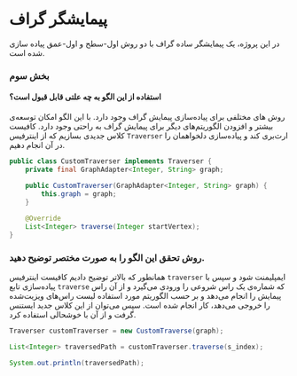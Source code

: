 # پیمایشگر گراف
در این پروژه، یک پیمایشگر ساده گراف با دو روش اول-سطح و اول-عمق پیاده سازی شده است.



### بخش سوم
#### استفاده از این الگو به چه علتی قابل قبول است؟
روش های مختلفی برای پیاده‌سازی پیمایش گراف وجود دارد. با این الگو امکان توسعه‌ی بیشتر و افزودن الگوریتم‌های دیگر برای پیمایش گراف به راحتی وجود دارد. کافیست کلاس جدیدی بسازیم که از اینترفیس 
`Traverser`
ارث‌بری کند و پیاده‌سازی دلخواهمان را در آن انجام دهیم.
```java
public class CustomTraverser implements Traverser {
    private final GraphAdapter<Integer, String> graph;

    public CustomTraverser(GraphAdapter<Integer, String> graph) {
        this.graph = graph;
    }
    
    @Override
    List<Integer> traverse(Integer startVertex);
}
```

### روش تحقق این الگو را به صورت مختصر توضیح دهید.
همانطور که بالاتر توضیح دادیم کافیست اینترفیس 
`traverser`
ایمپلیمنت شود و سپس با پیاده‌سازی تابع 
`traverse`
که شماره‌ی یک راس شروعی را ورودی می‌گیرد و از آن راس پیمایش را انجام می‌دهد و بر حسب الگوریتم مورد استفاده لیست راس‌های ویزیت‌شده را خروجی می‌دهد، کار انجام شده است.
سپس می‌توان از این کلاس جدید ایستنس گرفت و از آن با خوشحالی استفاده کرد.

```java
Traverser customTraverser = new CustomTraverse(graph);

List<Integer> traversedPath = customTraverser.traverse(s_index);

System.out.println(traversedPath);
```